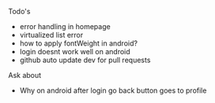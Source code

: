 Todo's
- error handling in homepage
- virtualized list error
- how to apply fontWeight in android?
- login doesnt work well on android
- github auto update dev for pull requests

Ask about
- Why on android after login go back button goes to profile